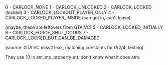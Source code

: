 0 - CARLOCK_NONE
1 - CARLOCK_UNLOCKED
2 - CARLOCK_LOCKED (locked)
3 - CARLOCK_LOCKOUT_PLAYER_ONLY
4 - CARLOCK_LOCKED_PLAYER_INSIDE (can get in, can't leave)

(maybe, these are leftovers from GTA:VC)
5 - CARLOCK_LOCKED_INITIALLY
6 - CARLOCK_FORCE_SHUT_DOORS
7 - CARLOCK_LOCKED_BUT_CAN_BE_DAMAGED

(source: GTA VC miss2 leak, matching constants for 0/2/4, testing)

They use 10 in am_mp_property_int, don't know what it does atm.